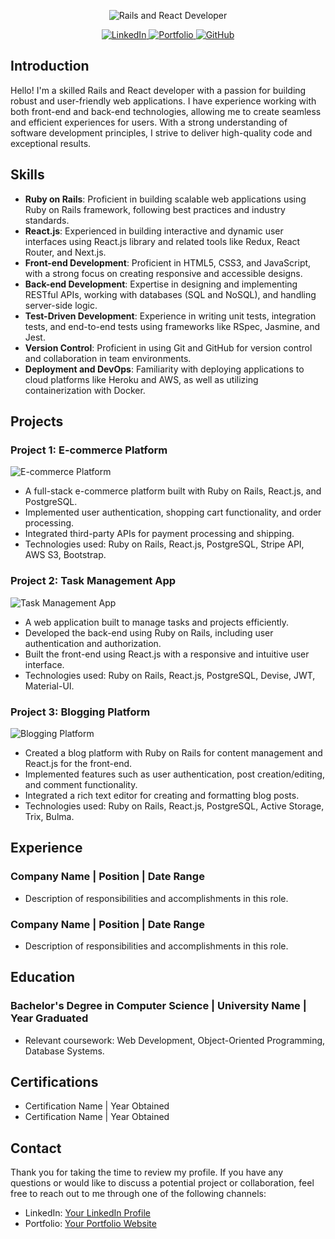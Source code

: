 <p align="center">
  <img src="header.png" alt="Rails and React Developer">
</p>

<p align="center">
  <a href="https://www.linkedin.com/in/your-linkedin-profile">
    <img src="https://img.shields.io/badge/-LinkedIn-blue?logo=linkedin" alt="LinkedIn">
  </a>
  <a href="https://your-portfolio-website.com">
    <img src="https://img.shields.io/badge/-Portfolio-red" alt="Portfolio">
  </a>
  <a href="https://github.com/your-github-profile">
    <img src="https://img.shields.io/badge/-GitHub-black?logo=github" alt="GitHub">
  </a>
</p>

## Introduction

Hello! I'm a skilled Rails and React developer with a passion for building robust and user-friendly web applications. I have experience working with both front-end and back-end technologies, allowing me to create seamless and efficient experiences for users. With a strong understanding of software development principles, I strive to deliver high-quality code and exceptional results.

## Skills

- **Ruby on Rails**: Proficient in building scalable web applications using Ruby on Rails framework, following best practices and industry standards.
- **React.js**: Experienced in building interactive and dynamic user interfaces using React.js library and related tools like Redux, React Router, and Next.js.
- **Front-end Development**: Proficient in HTML5, CSS3, and JavaScript, with a strong focus on creating responsive and accessible designs.
- **Back-end Development**: Expertise in designing and implementing RESTful APIs, working with databases (SQL and NoSQL), and handling server-side logic.
- **Test-Driven Development**: Experience in writing unit tests, integration tests, and end-to-end tests using frameworks like RSpec, Jasmine, and Jest.
- **Version Control**: Proficient in using Git and GitHub for version control and collaboration in team environments.
- **Deployment and DevOps**: Familiarity with deploying applications to cloud platforms like Heroku and AWS, as well as utilizing containerization with Docker.

## Projects

### Project 1: E-commerce Platform
![E-commerce Platform](ecommerce.gif)

- A full-stack e-commerce platform built with Ruby on Rails, React.js, and PostgreSQL.
- Implemented user authentication, shopping cart functionality, and order processing.
- Integrated third-party APIs for payment processing and shipping.
- Technologies used: Ruby on Rails, React.js, PostgreSQL, Stripe API, AWS S3, Bootstrap.

### Project 2: Task Management App
![Task Management App](task_management.gif)

- A web application built to manage tasks and projects efficiently.
- Developed the back-end using Ruby on Rails, including user authentication and authorization.
- Built the front-end using React.js with a responsive and intuitive user interface.
- Technologies used: Ruby on Rails, React.js, PostgreSQL, Devise, JWT, Material-UI.

### Project 3: Blogging Platform
![Blogging Platform](blogging_platform.gif)

- Created a blog platform with Ruby on Rails for content management and React.js for the front-end.
- Implemented features such as user authentication, post creation/editing, and comment functionality.
- Integrated a rich text editor for creating and formatting blog posts.
- Technologies used: Ruby on Rails, React.js, PostgreSQL, Active Storage, Trix, Bulma.

## Experience

### Company Name | Position | Date Range
- Description of responsibilities and accomplishments in this role.

### Company Name | Position | Date Range
- Description of responsibilities and accomplishments in this role.

## Education

### Bachelor's Degree in Computer Science | University Name | Year Graduated
- Relevant coursework: Web Development, Object-Oriented Programming, Database Systems.

## Certifications

- Certification Name | Year Obtained
- Certification Name | Year Obtained

## Contact

Thank you for taking the time to review my profile. If you have any questions or would like to discuss a potential project or collaboration, feel free to reach out to me through one of the following channels:

- LinkedIn: [Your LinkedIn Profile](https://www.linkedin.com/in/your-linkedin-profile)
- Portfolio: [Your Portfolio Website](https://your-portfolio-website.com)
